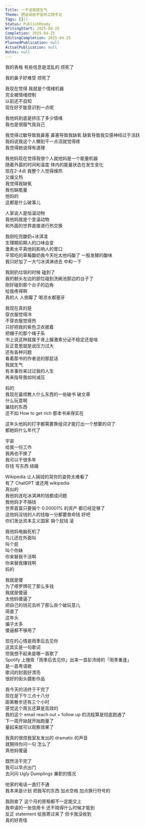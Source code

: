 ```yaml
---    
Title: 一干活我就生气    
Theme: 把话说给宇宙听之随手记    
Tags: []()    
Status: PublishReady    
WritingStart: 2025-04-25    
Completion: 2025-04-25    
EditingCompletion: 2025-04-25    
PlannedPublication: null    
ActualPublication: null    
Notes: null    
---    
```

我的表格 有些信息是混乱的 烦死了    
    
我的鼻子好难受 烦死了    
    
我现在觉得 我就是个情绪机器    
完全被情绪控制    
以前还不自知    
现在好歹能意识到一点呢    
    
我他妈到底是挤压了多少情绪    
我也是很服气我自己    
    
我觉得过敏导致我鼻塞 鼻塞导致我缺氧 缺氧导致我交感神经过于活跃    
我妈说我这个人懒到干一点活就觉得疼    
我觉得她说得有道理    
    
我他妈现在觉得我很个人就他妈是一个能量机器    
随着外面的时间和温度 体内的能量状态在发生变化    
现在2-4点 我整个人觉得燥热    
又燥又热    
我觉得我缺氧    
我也缺能量    
他妈的    
这都是什么破事儿    
    
人家说人是恒温动物    
我他妈就是个变温动物    
和外面的世界直接进行热交换    
    
我刚吃完酸奶+冰淇凌    
生理期前期人的口味会变    
激素水平真他妈影响人的胃口    
平常吃的草莓酸奶我今天吃太他吗酸了 一股发酵的酸味    
我只好加了一大勺冰淇淋进去 中和一下    
    
我刚扔垃圾的时候 磕到了    
我的额头左边的部位碰到洗碗池那边的台子了    
刚好碰到那个台子的边角    
给我疼得啊    
真的人 人倒霉了 喝凉水都塞牙    
    
我现在真的是    
穿衣服觉得冷    
不穿衣服觉得热    
只好把我的紫色卫衣披着    
把帽子的那个绳子系    
书上说这种就属于肾上腺激素分泌不稳定还是啥    
反正意思就是说压力过大    
还有各种问题    
看着那书的作者说的那屁话    
我就生气    
有本事你来过过我的人生    
再来指导我如何减压    
    
妈的    
我现在最烦教人什么东西的一些破书 破文章    
什么玩意啊    
骗钱的东西    
还不如 How to get rich 那本书来得实在    
    
这年头他妈的打字都需要靠组词才能打出一个想要的词了    
都她妈什么年代了    
    
宇宙    
给我一份工作    
我再也不换了    
我可以干很多年    
存钱 写东西 结婚     
    
Wikipedia 让人捐钱的哭穷的姿势太难看了    
有了 ChatGPT 谁还用 wikipedia     
真似的    
我他妈连吃冰淇淋的钱都成问题    
我他妈才不捐钱    
世界首富只要捐个 0.00001% 的资产 都已经足够了    
这他妈没钱的人的钱每一分都要救命钱 好吧    
你们发达资本主义国家 捐个屁钱 滚    
    
我他妈电脑死机了    
鸟儿还在外面叫    
叫个屁    
叫个你妹    
你来替我干活啊    
你来替我赚钱啊    
妈的    
    
我就是傻    
为了塔罗牌花了那么多钱    
我就是傻逼    
太他妈傻逼了    
把自己的钱花去听了那么些个破玩意儿    
简直了    
这年头    
骗子太多    
傻逼都不够用了    
    
现在的心情是雨季后去见你    
这其实是一句歌词    
但我想不起来是哪一首歌了    
Spotify 上搜索「雨季后去见你」出来一首彭沛绮的「雨季重逢」    
是一首粤语歌    
歌词的封面好漂亮    
很好的街头摄影作品    
    
我今天的活终于干完了    
现在是下午三点十八分    
距离散步还有三个小时    
感觉这个周五还算是高效的    
我的这个 email  reach out + follow up 的流程算是彻底跑通了    
下一周开始就开始跑量了    
量起来就可以观察效果了    
    
我真的很烦我室友发出的 dramatic 的声音    
就期待你问一句 怎么了    
真他妈傻逼    
    
既然活干完了    
我可以早点出门     
去问问 Ugly Dumplings 兼职的情况    
    
他家的电话一直打不通     
我本来是计划 把我写的东西 加点空格 加点换行符号的    
    
我刚查了 这个月的房租都不一定能交上    
我申请的一张信用卡 还不晓得什么时候才能到    
反正 statement 给我寄过来了 但卡我没收到    
真的好奇怪    
    
